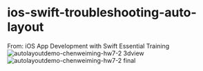 # ios-swift-troubleshooting-auto-layout
From: iOS App Development with Swift Essential Training
![autolayoutdemo-chenweiming-hw7-2 3dview](https://cloud.githubusercontent.com/assets/5610299/11100505/a13f7e3a-88ec-11e5-8321-06dbd7c0c71d.png)
![autolayoutdemo-chenweiming-hw7-2 final](https://cloud.githubusercontent.com/assets/5610299/11100506/a165d3e6-88ec-11e5-8eaf-8d30b75c0f9d.png)

